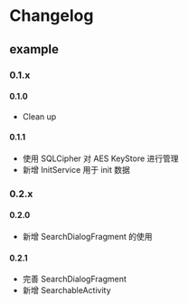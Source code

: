 # Changelog

## example

### 0.1.x

#### 0.1.0
* Clean up

#### 0.1.1
* 使用 SQLCipher 对 AES KeyStore 进行管理
* 新增 InitService 用于 init 数据

### 0.2.x

#### 0.2.0
* 新增 SearchDialogFragment 的使用

#### 0.2.1
* 完善 SearchDialogFragment
* 新增 SearchableActivity



